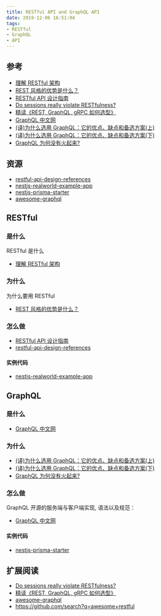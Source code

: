 ```yaml
---
title: RESTful API and GraphQL API
date: 2019-12-06 16:51:04
tags:
- RESTful
- GraphQL
- API
---
```


[理解 RESTful 架构]: http://www.ruanyifeng.com/blog/2011/09/restful.html
[REST 风格的优势是什么？]: https://www.zhihu.com/question/33959971/answer/57593571
[RESTful API 设计指南]: http://www.ruanyifeng.com/blog/2014/05/restful_api.html
[restful-api-design-references]: https://github.com/aisuhua/restful-api-design-references
[nestjs-realworld-example-app]: https://github.com/lujakob/nestjs-realworld-example-app
[Do sessions really violate RESTfulness?]: https://stackoverflow.com/questions/6068113/do-sessions-really-violate-restfulness
[精读《REST, GraphQL, gRPC 如何选型》]: https://zhuanlan.zhihu.com/p/44140864
[GraphQL 中文网]: https://graphql.cn/
[GraphQL 中文网: code]: https://graphql.cn/code/
[(译)为什么选用 GraphQL：它的优点、缺点和备选方案(上)]: https://zhuanlan.zhihu.com/p/39293150
[(译)为什么选用 GraphQL：它的优点、缺点和备选方案(下)]: https://zhuanlan.zhihu.com/p/39378504
[GraphQL 为何没有火起来?]: https://www.zhihu.com/question/38596306/answer/257614180
[nestjs-prisma-starter]: https://github.com/fivethree-team/nestjs-prisma-starter
[awesome-graphql]: https://github.com/chentsulin/awesome-graphql

## 参考
- [理解 RESTful 架构][]
- [REST 风格的优势是什么？][]
- [RESTful API 设计指南][]
- [Do sessions really violate RESTfulness?][]
- [精读《REST, GraphQL, gRPC 如何选型》][]
- [GraphQL 中文网][]
- [(译)为什么选用 GraphQL：它的优点、缺点和备选方案(上)][]
- [(译)为什么选用 GraphQL：它的优点、缺点和备选方案(下)][]
- [GraphQL 为何没有火起来?][]

## 资源
- [restful-api-design-references][]
- [nestjs-realworld-example-app][]
- [nestjs-prisma-starter][]
- [awesome-graphql][]

<!-- more -->

## RESTful

### 是什么
RESTful 是什么

- [理解 RESTful 架构][]

### 为什么
为什么要用 RESTful

- [REST 风格的优势是什么？][]

### 怎么做
- [RESTful API 设计指南][]
- [restful-api-design-references][]

#### 实例代码
- [nestjs-realworld-example-app][]

## GraphQL

### 是什么
- [GraphQL 中文网][]

### 为什么
- [(译)为什么选用 GraphQL：它的优点、缺点和备选方案(上)][]
- [(译)为什么选用 GraphQL：它的优点、缺点和备选方案(下)][]
- [GraphQL 为何没有火起来?][]

### 怎么做
GraphQL 开源的服务端与客户端实现, 语法以及规范：
- [GraphQL 中文网][]

#### 实例代码
- [nestjs-prisma-starter][]

## 扩展阅读
- [Do sessions really violate RESTfulness?][]
- [精读《REST, GraphQL, gRPC 如何选型》][]
- [awesome-graphql][]
- https://github.com/search?q=awesome+restful
